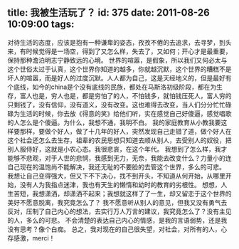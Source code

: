 title: 我被生活玩了？
id: 375
date: 2011-08-26 10:09:00
tags:
---

对待生活的态度，应该是抱有一种谦卑的姿态，孜孜不倦的去追求，去寻梦，到头来，有时候觉得是一场空，得到了又怎么样，失去了，又如何；开心才是最重要，保持那种澹泊明志宁静致远的心境。
   世界的喧嚣，是假象，所以我们又何必太与这个世俗太过于认真，这个世界你知道的越多，你就越沉默，这个世界的糟糕不是坏人的喧嚣，而是好人的过度沉默。人人都为自己，这是天经地义的，但是最好有个底线，如今的china是个没有底线的民族，都处在马斯洛初级阶段，都在为生存，富人也是，穷人也是，都是穷怕了的人，不怕钱多，就怕钱压死人，富人穷的只剩钱了，没有信仰，没有道义，没有改变。这也难得去改变，当人们分分忙忙碌碌为生活的时候，你去放《得意的笑》给他们听，实在感觉自己好傻逼，感觉唱歌的人怎么是个傻逼。为什么，我想不通，我明不白。
   我的家庭教育从小教我要这样要那样，要做个好人，做了十几年的好人，突然发现自己走错了道，做个好人在这个社会还怎么去生存，祖辈的农民思想只知道去顺从别人，去受别人的奴役，把别人服侍好，这就是小农心态。我很悲哀，在这个年代。
   我想到了怎么样，我才能够不悲观，对于人世的悲悯，我感到无力，无奈，我能去改变什么？力量小的连自己现在的温饱尚不能解决，我还无耻的不要脸的去管这个世界，多么的可悲。
   我想让自己变得强大，但又下不下决心，找不到开头，不知道从何开始，从哪里开始，没有人为我指点迷津，我也有天生的懒惰和幼时的教育的劣根性。
   想想，人生苦短，我想潇洒，却潇洒不起来；我想就这样了了一生，却又留恋于这个世界的美好不愿意脱离，我究竟怎么了？
   我不愿意听从别人的意见，但我又没有勇气去反对，压制了自己内心的想法，去实行万人万言的建议，我究竟怎么了？没有主见的人，多么的可悲。
   不会清楚的表达自己内心的情感，是我的言语弱势，还是我没有思考？像个白痴。
   总之，我对现在的自己很失望，对社会，对所有的人，心存感激，merci！